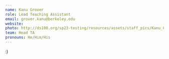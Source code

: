 ```yaml
---
name: Kanu Grover
role: Lead Teaching Assistant
email: grover.kanu@berkeley.edu
website: 
photo: http://ds100.org/sp23-testing/resources/assets/staff_pics/Kanu_Grover.jpg
team: Head TA
pronouns: He/Him/His
---
```

:)
